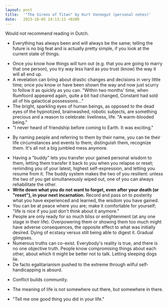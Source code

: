 ```yaml
---
layout: post
title:  '"The Sirens of Titan" by Kurt Vonnegut (personal notes)'
date:   2023-10-05 14:13:12 +0200
---
```


Would not recommend reading in Dutch.

- Everything has always been and will always be the same; telling the future is no big feat and is actually pretty simple, if you look at the current state of things.
* Once you know how things will turn out (e.g. that you are going to marry that one person), you try way less hard as you trust (know) the way it will all end up.
* A revelation can bring about drastic changes and decisions in very little time; once you know or have been shown the way and now just scurry to follow it as quickly as you can. "Within two months' time, when Rumfoord appeared again, quite a bit had changed, Constant had sold all of his galactical possessions..."
* The bright, sparkling eyes of human beings, as opposed to the dead eyes of the hypnotized, brainwashed, robotic subjects, are something precious and a reason to celebrate: liveliness, life. "A warm-blooded being."
* "I never heard of friendship before coming to Earth. It was exciting."
- By naming people and referring to them by their name, you can tie their life circumstances and events to them; distinguish them, recognize them. It's all not a big jumbled mess anymore.
* Having a "buddy" lets you transfer your gained personal wisdom to them, letting them transfer it back to you when you relapse or reset; reminding you of your latest, highest self-expression, and letting you resume from it. The buddy system makes the two of you resilient: unless the two of you get simultaneously wiped out, one of you can always rehabilitate the other.
* **Write down what you do not want to forget, even after your death (or "reset"), in your next incarnation.** Record and pass on to posterity what you have experienced and learned, the wisdom you have gained.
* You can be at peace where you are; make it comfortable for yourself; "life is nice if you just don't think about it anymore."
* People are only ready for so much bliss or enlightenment (at any one stage in their life). Overpowering them or showing them too much might have adverse consequences, the opposite effect to what was initially desired. Dying of ecstasy versus still being able to digest it. Gradual glimpses.
* Numerous truths can co-exist. Everybody's reality is true, and there is no one objective truth. People know compromising things about each other, about which it might be better not to talk. Letting sleeping dogs lie.
* De facto egalitarianism pushed to the extreme through wilful self-handicapping is absurd.
- Conflict builds community.
* The meaning of life is not somewhere out there, but somewhere in there.
- "Tell me one good thing you did in your life."